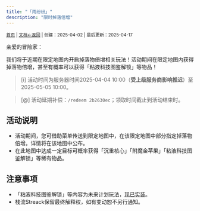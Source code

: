 ```yaml
---
title: "「雨纷纷」"
description: "限时掉落倍增"
---
```

<small id="old_menu"><a href="/Streack/">首页</a> | <a href="/Streack/doc/">文档</a></small><small><a href="../">←返回</a> |
 创建：2025-04-02 | 最后更新：2025-04-17</small><br>

亲爱的冒险家：

我们将于近期在限定地图内开启掉落物倍增相关玩法！活动期间在限定地图内获得掉落物倍增，甚至有概率可以获得「粘液科技图鉴解锁」等物品！

> [i] 活动时间为服务器时间2025-04-04 10:00（**受上级服务商影响推迟**）至2025-05-05 10:00。

> [@] 活动延期补偿：`/redeem 2b2630ec`；领取时间截止到活动结束时。

## 活动说明

* 活动期间，您可借助菜单传送到限定地图中，在该限定地图中部分指定掉落物倍增。详情将在该地图中公布。
* 在此地图中达成一定目标可概率获得「沉重核心」「附魔金苹果」「粘液科技图鉴解锁」等稀有物品。

## 注意事项

* 「粘液科技图鉴解锁」等内容为未来计划玩法，[现已实装](../updata#25w14c)。
* 栈流Streack保留最终解释权，如有变动恕不另行通知。

<script src="https://rs.kdxiaoyi.top/res/scripts/js/sober@1.0.6.min.js"></script><script src="https://kdxiaoyi.top/Streack/page/js/pmd.js"></script><script src="https://rs.kdxiaoyi.top/res/scripts/js/pmd-reRender.min.js"></script>